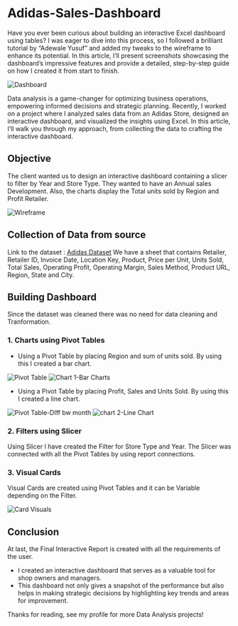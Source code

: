 # Adidas-Sales-Dashboard
Have you ever been curious about building an interactive Excel dashboard using tables? I was eager to dive into this process, so I followed a brilliant tutorial by “Adewale Yusuf” and added my tweaks to the wireframe to enhance its potential. In this article, I’ll present screenshots showcasing the dashboard’s impressive features and provide a detailed, step-by-step guide on how I created it from start to finish.

![Dashboard](https://github.com/user-attachments/assets/8484f7cc-56ea-44c3-a353-3ccb8f6c7489)

Data analysis is a game-changer for optimizing business operations, empowering informed decisions and strategic planning. Recently, I worked on a project where I analyzed sales data from an Adidas Store, designed an interactive dashboard, and visualized the insights using Excel. In this article, I’ll walk you through my approach, from collecting the data to crafting the interactive dashboard.

## Objective
The client wanted us to design an interactive dashboard containing a slicer to filter by Year and Store Type. They wanted to have an Annual sales Development. Also, the charts display the Total units sold by Region and Profit Retailer.

![Wireframe](https://github.com/user-attachments/assets/e82d8802-9b42-42c8-b16f-1710c765c837)

## Collection of Data from source
Link to the dataset : [Adidas Dataset](https://drive.google.com/drive/folders/1bh0nlX0EaXpWOpd34oC_7c46mxGpWdS_?source=post_page-----a1e04e618610--------------------------------)
We have a sheet that contains Retailer, Retailer ID, Invoice Date, Location Key, Product, Price per Unit, Units Sold, Total Sales, Operating Profit, Operating Margin, Sales Method, Product URL, Region, State and City.

## Building Dashboard
Since the dataset was cleaned there was no need for data cleaning and Tranformation.

### 1. Charts using Pivot Tables
* Using a Pivot Table by placing Region and sum of units sold. By using this I created a bar chart.

![Pivot Table](https://github.com/user-attachments/assets/0cb4c081-2f83-4edc-b5fc-3ddf7ea88fa6)
![Chart 1-Bar Charts](https://github.com/user-attachments/assets/f3c13e99-88b2-4539-a27d-1735ee1c9129)

* Using a Pivot Table by placing Profit, Sales and Units Sold. By using this I created a line chart.

![Pivot Table-DIff bw month](https://github.com/user-attachments/assets/56b4da51-39fd-4ba8-803e-63523f249e22)
![chart 2-Line Chart](https://github.com/user-attachments/assets/8eeae1ce-fb7d-4083-a725-88914b1659a9)

### 2. Filters using Slicer
Using Slicer I have created the Filter for Store Type and Year. The Slicer was connected with all the Pivot Tables by using report connections.

### 3. Visual Cards
Visual Cards are created using Pivot Tables and it can be Variable depending on the Filter.

![Card Visuals](https://github.com/user-attachments/assets/3615c352-cde0-4eaa-9236-3bc5c0a851f5)

## Conclusion
At last, the Final Interactive Report is created with all the requirements of the user.

* I created an interactive dashboard that serves as a valuable tool for shop owners and managers.
* This dashboard not only gives a snapshot of the performance but also helps in making strategic decisions by highlighting key trends and areas for improvement.
  
Thanks for reading, see my profile for more Data Analysis projects!
